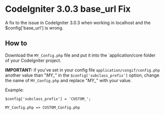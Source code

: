 # CodeIgniter 3.0.3 base_url Fix
A fix to the issue in CodeIgniter 3.0.3 when working in localhost and the $config['base_url'] is wrong.

## How to
Download the `MY_Config.php` file and put it into the `application/core folder of your CodeIgniter project.  
  
__IMPORTANT:__ if you've set in your config file `application/congif/config.php` another value than "*MY_*" in the `$config['subclass_prefix']` option, change the name of `MY_Config.php` and replace "*MY_*" with your value.  

Example:
```
$config['subclass_prefix'] = 'CUSTOM_';  

MY_Config.php => CUSTOM_Config.php
```
